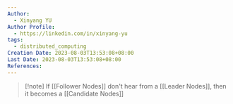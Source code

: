 ```yaml
---
Author:
  - Xinyang YU
Author Profile:
  - https://linkedin.com/in/xinyang-yu
tags:
  - distributed_computing
Creation Date: 2023-08-03T13:53:08+08:00
Last Date: 2023-08-03T13:53:08+08:00
References:
---
```

>[!note] If [[Follower Nodes]] don't hear from a [[Leader Nodes]], then it becomes a [[Candidate Nodes]]